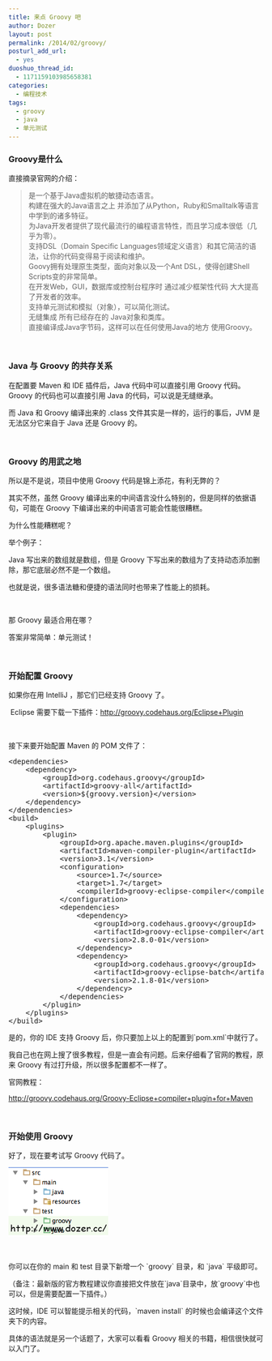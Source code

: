 ```yaml
---
title: 来点 Groovy 吧
author: Dozer
layout: post
permalink: /2014/02/groovy/
posturl_add_url:
  - yes
duoshuo_thread_id:
  - 1171159103985658381
categories:
  - 编程技术
tags:
  - groovy
  - java
  - 单元测试
---
```


### <span id="Groovy">Groovy是什么</span>

直接摘录官网的介绍：

> 是一个基于Java虚拟机的敏捷动态语言。  
> 构建在强大的Java语言之上 并添加了从Python，Ruby和Smalltalk等语言中学到的诸多特征。  
> 为Java开发者提供了现代最流行的编程语言特性，而且学习成本很低（几乎为零）。  
> 支持DSL（Domain Specific Languages领域定义语言）和其它简洁的语法，让你的代码变得易于阅读和维护。  
> Goovy拥有处理原生类型，面向对象以及一个Ant DSL，使得创建Shell Scripts变的非常简单。  
> 在开发Web，GUI，数据库或控制台程序时 通过减少框架性代码 大大提高了开发者的效率。  
> 支持单元测试和模拟（对象），可以简化测试。  
> 无缝集成 所有已经存在的 Java对象和类库。  
> 直接编译成Java字节码，这样可以在任何使用Java的地方 使用Groovy。

<!--more-->

&nbsp;

### <span id="Java_Groovy">Java 与 Groovy 的共存关系</span>

在配置要 Maven 和 IDE 插件后，Java 代码中可以直接引用 Groovy 代码。Groovy 的代码也可以直接引用 Java 的代码，可以说是无缝继承。

而 Java 和 Groovy 编译出来的 .class 文件其实是一样的，运行的事后，JVM 是无法区分它来自于 Java 还是 Groovy 的。

&nbsp;

### <span id="Groovy-2">Groovy 的用武之地</span>

所以是不是说，项目中使用 Groovy 代码是锦上添花，有利无弊的？

其实不然，虽然 Groovy 编译出来的中间语言没什么特别的，但是同样的依据语句，可能在 Groovy 下编译出来的中间语言可能会性能很糟糕。

为什么性能糟糕呢？

举个例子：

Java 写出来的数组就是数组，但是 Groovy 下写出来的数组为了支持动态添加删除，那它底层必然不是一个数组。

也就是说，很多语法糖和便捷的语法同时也带来了性能上的损耗。

&nbsp;

那 Groovy 最适合用在哪？

答案非常简单：单元测试！

&nbsp;

### <span id="_Groovy">开始配置 Groovy</span>

如果你在用 IntelliJ ，那它们已经支持 Groovy 了。

<span style="line-height: 1.5em;"> Eclipse 需要下载一下插件：<a href="http://groovy.codehaus.org/Eclipse+Plugin" target="_blank">http://groovy.codehaus.org/Eclipse+Plugin</a></span>

&nbsp;

接下来要开始配置 Maven 的 POM 文件了：

<pre class="lang:xhtml decode:true">&lt;dependencies&gt;
    &lt;dependency&gt;
        &lt;groupId&gt;org.codehaus.groovy&lt;/groupId&gt;
        &lt;artifactId&gt;groovy-all&lt;/artifactId&gt;
        &lt;version&gt;${groovy.version}&lt;/version&gt;
    &lt;/dependency&gt;
&lt;/dependencies&gt;
&lt;build&gt;
    &lt;plugins&gt;
        &lt;plugin&gt;
            &lt;groupId&gt;org.apache.maven.plugins&lt;/groupId&gt;
            &lt;artifactId&gt;maven-compiler-plugin&lt;/artifactId&gt;
            &lt;version&gt;3.1&lt;/version&gt;
            &lt;configuration&gt;
                &lt;source&gt;1.7&lt;/source&gt;
                &lt;target&gt;1.7&lt;/target&gt;
                &lt;compilerId&gt;groovy-eclipse-compiler&lt;/compilerId&gt;
            &lt;/configuration&gt;
            &lt;dependencies&gt;
                &lt;dependency&gt;
                    &lt;groupId&gt;org.codehaus.groovy&lt;/groupId&gt;
                    &lt;artifactId&gt;groovy-eclipse-compiler&lt;/artifactId&gt;
                    &lt;version&gt;2.8.0-01&lt;/version&gt;
                &lt;/dependency&gt;
                &lt;dependency&gt;
                    &lt;groupId&gt;org.codehaus.groovy&lt;/groupId&gt;
                    &lt;artifactId&gt;groovy-eclipse-batch&lt;/artifactId&gt;
                    &lt;version&gt;2.1.8-01&lt;/version&gt;
                &lt;/dependency&gt;
            &lt;/dependencies&gt;
        &lt;/plugin&gt;
    &lt;/plugins&gt;
&lt;/build&gt;</pre>

是的，你的 IDE 支持 Groovy 后，你只要加上以上的配置到\`pom.xml\`中就行了。

我自己也在网上搜了很多教程，但是一直会有问题。后来仔细看了官网的教程，原来 Groovy 有过打升级，所以很多配置都不一样了。

官网教程：

<a href="http://groovy.codehaus.org/Groovy-Eclipse+compiler+plugin+for+Maven" target="_blank">http://groovy.codehaus.org/Groovy-Eclipse+compiler+plugin+for+Maven</a>

&nbsp;

### <span id="_Groovy-2">开始使用 Groovy</span>

好了，现在要考试写 Groovy 代码了。

[<img class="alignnone size-full wp-image-1447" src="/uploads/2014/02/ide.png" alt="ide" width="197" height="137" />][1]

&nbsp;

你可以在你的 main 和 test 目录下新增一个 \`groovy\` 目录，和 \`java\` 平级即可。

（备注：最新版的官方教程建议你直接把文件放在\`java\`目录中，放\`groovy\`中也可以，但是需要配置一下插件。）

这时候，IDE 可以智能提示相关的代码，\`maven install\` 的时候也会编译这个文件夹下的内容。

具体的语法就是另一个话题了，大家可以看看 Groovy 相关的书籍，相信很快就可以入门了。

 [1]: /uploads/2014/02/ide.png
